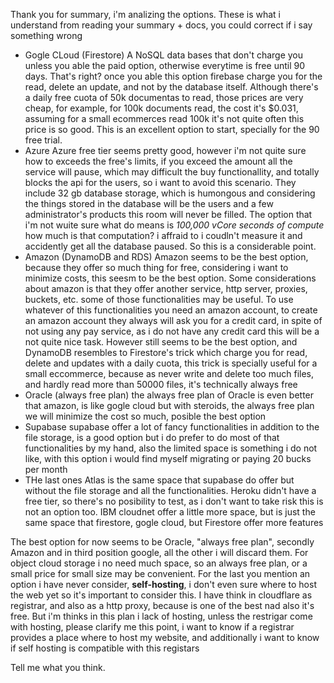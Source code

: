 Thank you for summary, i'm analizing the options. These is what i understand from reading your summary + docs, you could correct if i say something wrong

- Gogle CLoud (Firestore)
	A NoSQL data bases that don't charge you unless you able the paid option, otherwise everytime is free until 90 days. That's right? once you able this option firebase charge you for the read, delete an update, and not by the database itself. Although there's a daily free cuota of 50k documentas to read, those prices are very cheap, for example, for 100k documents read, the cost it's $0.031, assuming for a small ecommerces read 100k it's not quite often this price is so good. This is an excellent option to start, specially for the 90 free trial.
- Azure
	Azure free tier seems pretty good, however i'm not quite sure how to exceeds the free's limits, if you exceed the amount all the service will pause, which may difficult the buy functionallity, and totally blocks the api for the users, so i want to avoid this scenario. They include 32 gb database storage, which is humongous and considering the things stored in the database will be the users and a few administrator's products this room will never be filled. The option that i'm not wuite sure what do means is *100,000 vCore seconds of compute* how much is that computation? i affraid to i coudln't measure it and accidently get all the database paused. So this is a considerable point.
- Amazon (DynamoDB and RDS)
	Amazon seems to be the best option, because they offer so much thing for free, considering i want to minimize costs, this seesm to be the best option. Some considerations about amazon is that they offer another service, http server, proxies, buckets, etc. some of those functionalities may be useful. To use whatever of this functionalities you need an amazon account, to create an amazon account they always will ask you for a credit card, in spite of not using any pay service, as i do not have any credit card this will be a not quite nice task. However still seems to be the best option, and DynamoDB resembles to Firestore's trick which charge you for read, delete and updates with a daily cuota, this trick is specially useful for a small eccommerce, because as never write and delete too much files, and hardly read more than 50000 files, it's technically always free
- Oracle (always free plan) 
	the always free plan of Oracle is even better that amazon, is like gogle cloud but with steroids, the always free plan we will minimize the cost so much, posible the best option
- Supabase 
	supabase offer a lot of fancy functionalities in addition to the file storage, is a good option but i do prefer to do most of that functionalities by my hand, also the limited space is something i do not like, with this option i would find myself migrating or paying 20 bucks per month
- THe last ones
	Atlas is the same space that supabase do offer but without the file storage and all the functionalities. Heroku didn't have a free tier, so there's no posibility to test, as i don't want to take risk this is not an option too. IBM cloudnet offer a little more space, but is just the same space that firestore, gogle cloud, but Firestore offer more features


The best option for now seems to be Oracle, "always free plan", secondly Amazon and in third position google, all the other i will discard them.  For object cloud storage i no need much space, so an always free plan, or a small price for small size may be convenient. For the last you mention an option i have never consider, **self-hosting**, i don't even sure where to host the web yet so it's important to consider this. I have think in cloudflare as registrar, and also as a http proxy, because is one of the best nad also it's free. But i'm thinks in this plan i lack of hosting, unless the restrigar come with hosting, please clarify me this point, i want to know if a registrar provides a place where to host my website, and additionally i want to know if self hosting is compatible with this registars

Tell me what you think. 